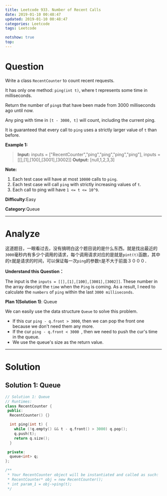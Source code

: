 ```yaml
---
title: Leetcode 933. Number of Recent Calls
date: 2019-01-10 00:48:47
updated: 2019-01-10 00:48:47
categories: Leetcode
tags: Leetcode

notshow: true
top:
---
```


# Question

Write a class  `RecentCounter`  to count recent requests.

It has only one method: `ping(int t)`, where t represents some time in milliseconds.

Return the number of  `ping`s that have been made from 3000 milliseconds ago until now.

Any ping with time in  `[t - 3000, t]`  will count, including the current ping.

It is guaranteed that every call to  `ping`  uses a strictly larger value of `t`  than before.

**Example 1:**

> **Input:** inputs = ["RecentCounter","ping","ping","ping","ping"], inputs = [[],[1],[100],[3001],[3002]]
> **Output:** [null,1,2,3,3]

**Note:**

1.  Each test case will have at most  `10000`  calls to  `ping`.
2.  Each test case will call `ping`  with strictly increasing values of  `t`.
3.  Each call to ping will have  `1 <= t <= 10^9`.

**Difficulty**:Easy

**Category**:Queue

<!-- more -->

------------

# Analyze

这道题目，一眼看过去，没有搞明白这个题目说的是什么东西。就是找出最近的`3000`毫秒内有多少个调用的请求，每个调用请求对应的是就是`pint(t)`函数，其中的`t`就是请求的时间，可以保证每一次`ping`的参数`t`是不大于前面３０００．

**Understand this Question：**

The input is the `inputs = [[],[1],[100],[3001],[3002]]`. These number in the array descript the `time` when the `Ping` is coming. As a result, I need to calculate the `numbers` of `ping` within the last `3000 milliseconds`.

**Plan 1(Solution 1)**: Queue

We can easily use the data structure `Queue` to solve this problem.
- If this cur `ping - q.front > 3000`, then we can pop the front one because we don't need them any more.
- If the cur `ping - q.front < 3000 `, then we need to push the cur's time in the queue.
- We use the queue's size as the return value.

------------

# Solution

## Solution 1: Queue

```cpp
// Solution 1: Queue
// Runtimes:
class RecentCounter {
 public:
  RecentCounter() {}

  int ping(int t) {
    while (!q.empty() && t - q.front() > 3000) q.pop();
    q.push(t);
    return q.size();
  }

 private:
  queue<int> q;
};

/**
 * Your RecentCounter object will be instantiated and called as such:
 * RecentCounter* obj = new RecentCounter();
 * int param_1 = obj->ping(t);
 */
```